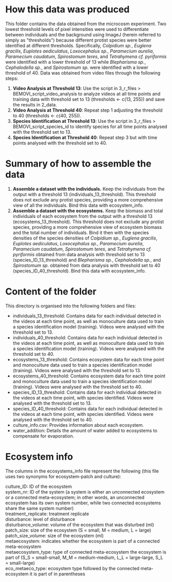 # How this data was produced

This folder contains the data obtained from the microcosm experiment. Two lowest threshold levels of pixel intensities were used to differentiate between individuals and the background using ImageJ (herein referred to simply as "thresholds") because different protist species were better identified at different thresholds. Specifically, *Colpidium sp.*, *Euglena gracilis*, *Euplotes aediculatus*, *Loxocephalus sp.*, *Paramecium aurelia*, *Paramecium caudatum*, *Spirostomum teres*, and *Tetrahymena cf. pyriformis* were identified with a lower threshold of 13 while *Blepharisma sp.*, *Cephalodella sp.*, and *Spirostomum sp.* were identified with a lower threshold of 40. Data was obtained from video files through the following steps:

1.  **Video Analysis at Threshold 13**: Use the script in 3_r_files \> BEMOVI_script_video_analysis to analyze videos at all time points and training data with threshold set to 13 (thresholds \<- c(13, 255)) and save the results in 2_data.
2.  **Video Analysis at Threshold 40**: Repeat step 1 adjusting the threshold to 40 (thresholds \<- c(40, 255)).
3.  **Species Identification at Threshold 13**: Use the script in 3_r_files \> BEMOVI_script_species_id to identify species for all time points analysed with the threshold set to 13.
4.  **Species Identification at Threshold 40**: Repeat step 3 but with time points analysed with the threshold set to 40.

# Summary of how to assemble the data

1.  **Assemble a dataset with the individuals.** Keep the individuals from the output with a threshold 13 (individuals_13_threshold). This threshold does not exclude any protist species, providing a more comprehensive view of all the individuals. Bind this data with ecosystem_info.
2.  **Assemble a dataset with the ecosystems.** Keep the biomass and total individuals of each ecosystem from the output with a threshold 13 (ecosystems_13_threshold). This threshold does not exclude any protist species, providing a more comprehensive view of ecosystem biomass and the total number of individuals. Bind it then with the species densities of the species densities of *Colpidium sp.*, *Euglena gracilis*, *Euplotes aediculatus*, *Loxocephalus sp.*, *Paramecium aurelia*, *Paramecium caudatum*, *Spirostomum teres*, and *Tetrahymena cf. pyriformis* obtained from data analysis with threshold set to 13 (species_ID_13_threshold) and *Blepharisma sp.*, *Cephalodella sp.*, and *Spirostomum sp.* obtained from data analysis with threshold set to 40 (species_ID_40_threshold). Bind this data with ecosystem_info.

# Content of the folder

This directory is organised into the following folders and files:

-   individuals_13_threshold: Contains data for each individual detected in the videos at each time point, as well as monoculture data used to train a species identification model (training). Videos were analysed with the threshold set to 13.
-   individuals_40_threshold: Contains data for each individual detected in the videos at each time point, as well as monoculture data used to train a species identification model (training). Videos were analysed with the threshold set to 40.
-   ecosystems_13_threshold: Contains ecosystem data for each time point and monoculture data used to train a species identification model (training). Videos were analysed with the threshold set to 13.
-   ecosystems_40_threshold: Contains ecosystem data for each time point and monoculture data used to train a species identification model (training). Videos were analysed with the threshold set to 40.
-   species_ID_13_threshold: Contains data for each individual detected in the videos at each time point, with species identified. Videos were analysed with the threshold set to 13.
-   species_ID_40_threshold: Contains data for each individual detected in the videos at each time point, with species identified. Videos were analysed with the threshold set to 40.
-   culture_info.csv: Provides information about each ecosystem.
-   water_addition: Details the amount of water added to ecosystems to compensate for evaporation.

# Ecosystem info

The columns in the ecosystems_info file represent the following (this file uses two synonyms for ecosystem-patch and culture):

culture_ID: ID of the ecosystem\
system_nr: ID of the system (a system is either an unconnected ecosystem or a connected meta-ecosystem; in other words, an unconnected ecosystem has its own system number, while two connected ecosystems share the same system number)\
treatment_replicate: treatment replicate\
disturbance: level of disturbance\
disturbance_volume: volume of the ecosystem that was disturbed (ml)\
patch_size: size of the ecosystem (S = small, M = medium, L = large)\
patch_size_volume: size of the ecosystem (ml) \
metaecosystem: indicates whether the ecosystem is part of a connected meta-ecosystem\
metaecosystem_type: type of connected meta-ecosystem the ecosystem is part of (S_S = small-small, M_M = medium-medium, L_L = large-large, S_L = small-large)\
eco_metaeco_type: ecosystem type followed by the connected meta-ecosystem it is part of in parentheses
